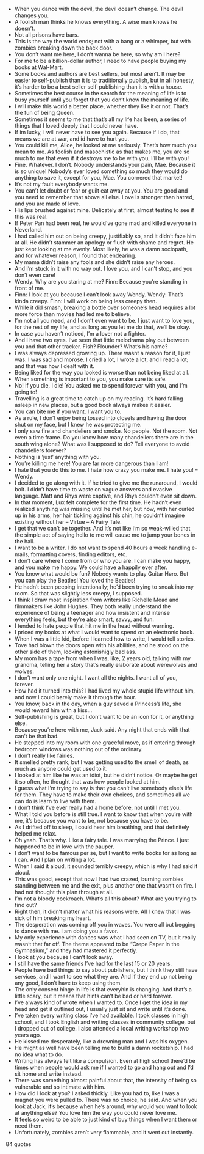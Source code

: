  - When you dance with the devil, the devil doesn’t change. The devil changes you.
 - A foolish man thinks he knows everything. A wise man knows he doesn’t.
 - Not all prisons have bars.
 - This is the way the world ends; not with a bang or a whimper, but with zombies breaking down the back door.
 - You don’t want me here, I don’t wanna be here, so why am I here?
 - For me to be a billion-dollar author, I need to have people buying my books at Wal-Mart.
 - Some books and authors are best sellers, but most aren’t. It may be easier to self-publish than it is to traditionally publish, but in all honesty, it’s harder to be a best seller self-publishing than it is with a house.
 - Sometimes the best course in the search for the meaning of life is to busy yourself until you forget that you don’t know the meaning of life.
 - I will make this world a better place, whether they like it or not. That’s the fun of being Queen.
 - Sometimes it seems to me that that’s all my life has been, a series of things that I loved deeply that I could never have.
 - If im lucky, i will never have to see you again. Because if i do, that means we are at war, and id have to hurt you.
 - You could kill me, Alice, he looked at me seriously. That’s how much you mean to me. As foolish and masochistic as that makes me, you are so much to me that even if it destroys me to be with you, I’ll be with you!
 - Fine. Whatever. I don’t. Nobody understands your pain, Mae. Because it is so unique! Nobody’s ever loved something so much they would do anything to save it, except for you, Mae. You cornered that market!
 - It’s not my fault everybody wants me.
 - You can’t let doubt or fear or guilt eat away at you. You are good and you need to remember that above all else. Love is stronger than hatred, and you are made of love.
 - His lips brushed against mine. Delicately at first, almost testing to see if this was real.
 - If Peter Pan had been real, he would’ve gone mad and killed everyone in Neverland.
 - I had called him out on being creepy, justifiably so, and it didn’t faze him at all. He didn’t stammer an apology or flush with shame and regret. He just kept looking at me evenly. Most likely, he was a damn sociopath, and for whatever reason, I found that endearing.
 - My mama didn’t raise any fools and she didn’t raise any heroes.
 - And I’m stuck in it with no way out. I love you, and I can’t stop, and you don’t even care!
 - Wendy: Why are you staring at me? Finn: Because you’re standing in front of me.
 - Finn: I look at you because I can’t look away Wendy. Wendy: That’s kinda creepy. Finn: I will work on being less creepy then.
 - While it did smash, breaking a bottle over someone’s head requires a lot more force than movies had led me to believe.
 - I’m not all you need, and I don’t even want to be. I just want to love you, for the rest of my life, and as long as you let me do that, we’ll be okay.
 - In case you haven’t noticed, I’m a lover not a fighter.
 - And I have two eyes. I’ve seen that little melodrama play out between you and that other tracker. Fish? Flounder? What’s his name?
 - I was always depressed growing up. There wasnt a reason for it, I just was. I was sad and morose. I cried a lot, I wrote a lot, and I read a lot; and that was how I dealt with it.
 - Being liked for the way you looked is worse than not being liked at all.
 - When something is important to you, you make sure its safe.
 - No! If you die, I die! You asked me to spend forever with you, and I’m going to!
 - Travelling is a great time to catch up on my reading. It’s hard falling asleep in new places, but a good book always makes it easier.
 - You can bite me if you want. I want you to.
 - As a rule, I don’t enjoy being tossed into closets and having the door shut on my face, but I knew he was protecting me.
 - I only saw fire and chandeliers and smoke. No people. Not the room. Not even a time frame. Do you know how many chandeliers there are in the south wing alone? What was I supposed to do? Tell everyone to avoid chandeliers forever?
 - Nothing is ‘just’ anything with you.
 - You’re killing me here! You are far more dangerous than I am!
 - I hate that you do this to me. I hate how crazy you make me. I hate you! – Wendy.
 - I decided to go along with it. If he tried to give me the runaround, I would bolt. I didn’t have time to waste on vague answers and evasive language. Matt and Rhys were captive, and Rhys couldn’t even sit down.
 - In that moment, Lux felt complete for the first time. He hadn’t even realized anything was missing until he met her, but now, with her curled up in his arms, her hair tickling against his chin, he couldn’t imagine existing without her – Virtue – A Fairy Tale.
 - I get that we can’t be together. And it’s not like I’m so weak-willed that the simple act of saying hello to me will cause me to jump your bones in the hall.
 - I want to be a writer. I do not want to spend 40 hours a week handling e-mails, formatting covers, finding editors, etc.
 - I don’t care where I come from or who you are. I can make you happy, and you make me happy. We could have a happily ever after.
 - You know what would be fun? Nobody wants to play Guitar Hero. But you can play the Beatles! You loved the Beatles!
 - He hadn’t been peeping intentionally; he’d been trying to sneak into my room. So that was slightly less creepy, I supposed.
 - I think I draw most inspiration from writers like Richelle Mead and filmmakers like John Hughes. They both really understand the experience of being a teenager and how insistent and intense everything feels, but they’re also smart, savvy, and fun.
 - I tended to hate people that hit me in the head without warning.
 - I priced my books at what I would want to spend on an electronic book.
 - When I was a little kid, before I learned how to write, I would tell stories.
 - Tove had blown the doors open with his abilities, and he stood on the other side of them, looking astonishigly bad ass.
 - My mom has a tape from when I was, like, 2 years old, talking with my grandma, telling her a story that’s really elaborate about werewolves and wolves.
 - I don’t want only one night. I want all the nights. I want all of you, forever.
 - How had it turned into this? I had lived my whole stupid life without him, and now I could barely make it through the hour.
 - You know, back in the day, when a guy saved a Princess’s life, she would reward him with a kiss...
 - Self-publishing is great, but I don’t want to be an icon for it, or anything else.
 - Because you’re here with me, Jack said. Any night that ends with that can’t be that bad.
 - He stepped into my room with one graceful move, as if entering through bedroom windows was nothing out of the ordinary.
 - I don’t really like fairies.
 - It smelled pretty rank, but I was getting used to the smell of death, as much as anyone could get used to it.
 - I looked at him like he was an idiot, but he didn’t notice. Or maybe he got it so often, he thought that was how people looked at him.
 - I guess what I’m trying to say is that you can’t live somebody else’s life for them. They have to make their own choices, and sometimes all we can do is learn to live with them.
 - I don’t think I’ve ever really had a home before, not until I met you.
 - What I told you before is still true. I want to know that when you’re with me, it’s because you want to be, not because you have to be.
 - As I drifted off to sleep, I could hear him breathing, and that definitely helped me relax.
 - Oh yeah. That’s why. Like a fairy tale. I was marrying the Prince. I just happened to be in love with the pauper.
 - I don’t want to be famous per se, but I want to write books for as long as I can. And I plan on writing a lot.
 - When I said it aloud, it sounded terribly creepy, which is why I had said it aloud.
 - This was good, except that now I had two crazed, burning zombies standing between me and the exit, plus another one that wasn’t on fire. I had not thought this plan through at all.
 - I’m not a bloody cockroach. What’s all this about? What are you trying to find out?
 - Right then, it didn’t matter what his reasons were. All I knew that I was sick of him breaking my heart.
 - The desperation was coming off you in waves. You were all but begging to dance with me. I am doing you a favor.
 - My only experience with dances was what I had seen on TV, but it really wasn’t that far off. The theme appeared to be “Crepe Paper in the Gymnasium,” and they had mastered it perfectly.
 - I look at you because I can’t look away.
 - I still have the same friends I’ve had for the last 15 or 20 years.
 - People have bad things to say about publishers, but I think they still have services, and I want to see what they are. And if they end up not being any good, I don’t have to keep using them.
 - The only consent hinge in life is that everyhin is changing. And that’s a little scary, but it means that hints can’t be bad or hard forever.
 - I’ve always kind of wrote when I wanted to. Once I get the idea in my head and get it outlined out, I usually just sit and write until it’s done.
 - I’ve taken every writing class I’ve had available. I took classes in high school, and I took English and writing classes in community college, but I dropped out of college. I also attended a local writing workshop two years ago.
 - He kissed me desperately, like a drowning man and I was his oxygen.
 - He might as well have been telling me to build a damn rocketship. I had no idea what to do.
 - Writing has always felt like a compulsion. Even at high school there’d be times when people would ask me if I wanted to go and hang out and I’d sit home and write instead.
 - There was something almost painful about that, the intensity of being so vulnerable and so intimate with him.
 - How did I look at you? I asked thickly. Like you had to, like I was a magnet you were pulled to. There was no choice, he said. And when you look at Jack, it’s because when he’s around, why would you want to look at anything else? You love him the way you could never love me.
 - It feels so weird to be able to just kind of buy things when I want them or need them.
 - Unfortunately, zombies aren’t very flammable, and it went out instantly.

84 quotes